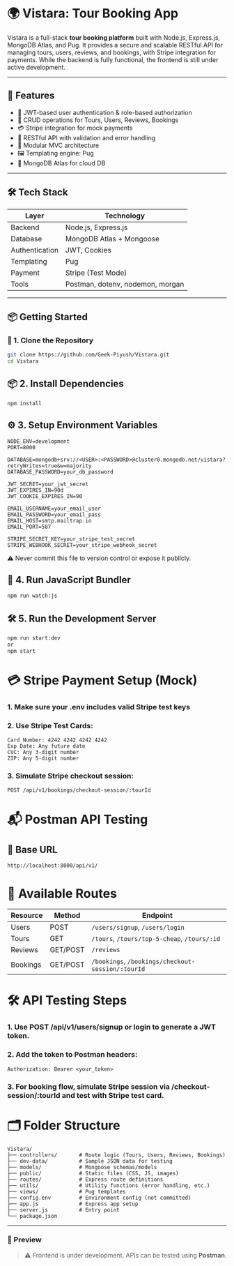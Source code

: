 # 🌍 Vistara: Tour Booking App

Vistara is a full-stack **tour booking platform** built with Node.js, Express.js, MongoDB Atlas, and Pug. It provides a secure and scalable RESTful API for managing tours, users, reviews, and bookings, with Stripe integration for payments. While the backend is fully functional, the frontend is still under active development.

---

## 🚀 Features

- 🔐 JWT-based user authentication & role-based authorization
- 🧭 CRUD operations for Tours, Users, Reviews, Bookings
- 💳 Stripe integration for mock payments
- 🧾 RESTful API with validation and error handling
- 🧩 Modular MVC architecture
- 🖼 Templating engine: Pug
- 📁 MongoDB Atlas for cloud DB

---

## 🛠️ Tech Stack

| Layer         | Technology                        |
|---------------|-----------------------------------|
| Backend       | Node.js, Express.js               |
| Database      | MongoDB Atlas + Mongoose          |
| Authentication| JWT, Cookies                      |
| Templating    | Pug                               |
| Payment       | Stripe (Test Mode)                |
| Tools         | Postman, dotenv, nodemon, morgan  |

---

## 📦 Getting Started

### 🔄 1. Clone the Repository

```bash
git clone https://github.com/Geek-Piyush/Vistara.git
cd Vistara
```
## 📦 2. Install Dependencies

```bash
npm install
```
## ⚙️ 3. Setup Environment Variables

```
NODE_ENV=development
PORT=8000

DATABASE=mongodb+srv://<USER>:<PASSWORD>@cluster0.mongodb.net/vistara?retryWrites=true&w=majority
DATABASE_PASSWORD=your_db_password

JWT_SECRET=your_jwt_secret
JWT_EXPIRES_IN=90d
JWT_COOKIE_EXPIRES_IN=90

EMAIL_USERNAME=your_email_user
EMAIL_PASSWORD=your_email_pass
EMAIL_HOST=smtp.mailtrap.io
EMAIL_PORT=587

STRIPE_SECRET_KEY=your_stripe_test_secret
STRIPE_WEBHOOK_SECRET=your_stripe_webhook_secret
```
⚠️ Never commit this file to version control or expose it publicly.

## 🔁 4. Run JavaScript Bundler

```bash
npm run watch:js
```

## 🛠️ 5. Run the Development Server

```bash
npm run start:dev
or
npm start
```

# 💳 Stripe Payment Setup (Mock)

### 1. Make sure your .env includes valid Stripe test keys

### 2. Use Stripe Test Cards:
```
Card Number: 4242 4242 4242 4242
Exp Date: Any future date
CVC: Any 3-digit number
ZIP: Any 5-digit number
```

### 3. Simulate Stripe checkout session:

```
POST /api/v1/bookings/checkout-session/:tourId
```

# 📬 Postman API Testing
## 🔗 Base URL
```
http://localhost:8000/api/v1/
```
# 📂 Available Routes

| Resource | Method   | Endpoint                                          |
| -------- | -------- | ------------------------------------------------- |
| Users    | POST     | `/users/signup`, `/users/login`                   |
| Tours    | GET      | `/tours`, `/tours/top-5-cheap`, `/tours/:id`      |
| Reviews  | GET/POST | `/reviews`                                        |
| Bookings | GET/POST | `/bookings`, `/bookings/checkout-session/:tourId` | 


# 🛠 API Testing Steps
### 1. Use POST /api/v1/users/signup or login to generate a JWT token.

### 2. Add the token to Postman headers:
```
Authorization: Bearer <your_token>
```
### 3. For booking flow, simulate Stripe session via /checkout-session/:tourId and test with Stripe test card.

# 🗂 Folder Structure

```
Vistara/
├── controllers/       # Route logic (Tours, Users, Reviews, Bookings)
├── dev-data/          # Sample JSON data for testing
├── models/            # Mongoose schemas/models
├── public/            # Static files (CSS, JS, images)
├── routes/            # Express route definitions
├── utils/             # Utility functions (error handling, etc.)
├── views/             # Pug templates
├── config.env         # Environment config (not committed)
├── app.js             # Express app setup
├── server.js          # Entry point
└── package.json

```

---

### 📸 Preview

> ⚠️ Frontend is under development. APIs can be tested using **Postman**.
